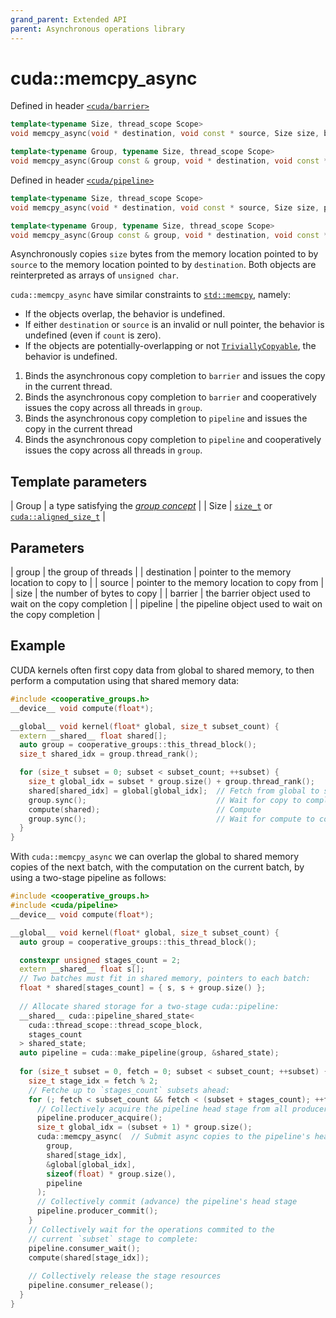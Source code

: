 ```yaml
---
grand_parent: Extended API
parent: Asynchronous operations library
---
```


# cuda::**memcpy_async**

Defined in header [`<cuda/barrier>`](../../api/synchronization_library/barrier.md)

```c++
template<typename Size, thread_scope Scope>
void memcpy_async(void * destination, void const * source, Size size, barrier<Scope> & barrier);                        // (1)

template<typename Group, typename Size, thread_scope Scope>
void memcpy_async(Group const & group, void * destination, void const * source, Size size, barrier<Scope> & barrier);   // (2)
```

Defined in header [`<cuda/pipeline>`](../headers/pipeline.md)

```c++
template<typename Size, thread_scope Scope>
void memcpy_async(void * destination, void const * source, Size size, pipeline<Scope> & pipeline);                      // (3)

template<typename Group, typename Size, thread_scope Scope>
void memcpy_async(Group const & group, void * destination, void const * source, Size size, pipeline<Scope> & pipeline); // (4)
```

Asynchronously copies `size` bytes from the memory location pointed to by `source` to the memory location pointed to by `destination`.
Both objects are reinterpreted as arrays of `unsigned char`.

`cuda::memcpy_async` have similar constraints to [`std::memcpy`](https://en.cppreference.com/w/cpp/string/byte/memcpy), namely:
* If the objects overlap, the behavior is undefined.
* If either `destination` or `source` is an invalid or null pointer, the behavior is undefined (even if `count` is zero).
* If the objects are potentially-overlapping or not [`TriviallyCopyable`](https://en.cppreference.com/w/cpp/named_req/TriviallyCopyable),
  the behavior is undefined.

1. Binds the asynchronous copy completion to `barrier` and issues the copy in the current thread.
2. Binds the asynchronous copy completion to `barrier` and cooperatively issues the copy across all threads in `group`.
3. Binds the asynchronous copy completion to `pipeline` and issues the copy in the current thread
4. Binds the asynchronous copy completion to `pipeline` and cooperatively issues the copy across all threads in `group`.

## Template parameters

| Group | a type satisfying the [_group concept_](http://LINK-TODO)                                                 |
| Size  | [`size_t`](https://en.cppreference.com/w/c/types/size_t) or [`cuda::aligned_size_t`](./aligned_size_t.md) |

## Parameters

| group       | the group of threads                                    |
| destination | pointer to the memory location to copy to               |
| source      | pointer to the memory location to copy from             |
| size        | the number of bytes to copy                             |
| barrier     | the barrier object used to wait on the copy completion  |
| pipeline    | the pipeline object used to wait on the copy completion |

## Example

CUDA kernels often first copy data from global to shared memory, to then perform a computation using that shared memory data:

```c++
#include <cooperative_groups.h>
__device__ void compute(float*);

__global__ void kernel(float* global, size_t subset_count) {
  extern __shared__ float shared[];
  auto group = cooperative_groups::this_thread_block();
  size_t shared_idx = group.thread_rank();

  for (size_t subset = 0; subset < subset_count; ++subset) {
    size_t global_idx = subset * group.size() + group.thread_rank();
    shared[shared_idx] = global[global_idx];  // Fetch from global to shared
    group.sync();                             // Wait for copy to complete
    compute(shared);                          // Compute
    group.sync();                             // Wait for compute to complete
  }
}
```

With `cuda::memcpy_async` we can overlap the global to shared memory copies of the next batch, with the computation on the current batch, by using a two-stage pipeline as follows: 

```c++
#include <cooperative_groups.h>
#include <cuda/pipeline>
__device__ void compute(float*);

__global__ void kernel(float* global, size_t subset_count) {
  auto group = cooperative_groups::this_thread_block();

  constexpr unsigned stages_count = 2;
  extern __shared__ float s[];
  // Two batches must fit in shared memory, pointers to each batch:
  float * shared[stages_count] = { s, s + group.size() };
 
  // Allocate shared storage for a two-stage cuda::pipeline:
  __shared__ cuda::pipeline_shared_state<
    cuda::thread_scope::thread_scope_block,
    stages_count
  > shared_state;
  auto pipeline = cuda::make_pipeline(group, &shared_state);
 
  for (size_t subset = 0, fetch = 0; subset < subset_count; ++subset) {
    size_t stage_idx = fetch % 2; 
    // Fetche up to `stages_count` subsets ahead:
    for (; fetch < subset_count && fetch < (subset + stages_count); ++fetch ) {
      // Collectively acquire the pipeline head stage from all producer threads:
      pipeline.producer_acquire();
      size_t global_idx = (subset + 1) * group.size();
      cuda::memcpy_async(  // Submit async copies to the pipeline's head stage
        group,
        shared[stage_idx],
        &global[global_idx],
        sizeof(float) * group.size(),
        pipeline
      );
      // Collectively commit (advance) the pipeline's head stage
      pipeline.producer_commit(); 
    }
    // Collectively wait for the operations commited to the
    // current `subset` stage to complete:
    pipeline.consumer_wait(); 
    compute(shared[stage_idx]);
    
    // Collectively release the stage resources
    pipeline.consumer_release();
  }
}
```

